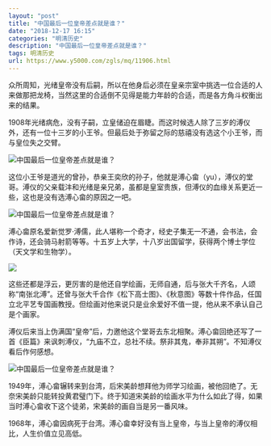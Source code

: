 ```yaml
---
layout: "post"
title: "中国最后一位皇帝差点就是谁？"
date: "2018-12-17 16:15"
categories: "明清历史"
description: "中国最后一位皇帝差点就是谁？"
tags: 明清历史
url: https://www.y5000.com/zgls/mq/11906.html
---
```






众所周知，光绪皇帝没有后嗣，所以在他身后必须在皇亲宗室中挑选一位合适的人来做那把龙椅，当然这里的合适倒不见得是能力年龄的合适，而是各方角斗权衡出来的结果。

1908年光绪病危，没有子嗣，立皇储迫在眉睫。而这时候选人除了三岁的溥仪外，还有一位十三岁的小王爷。但最后处于弥留之际的慈禧没有选这个小王爷，而与皇位失之交臂。

![中国最后一位皇帝差点就是谁？](/uploads/allimg/170123/6-1F123100620a9.JPG)

这位小王爷是道光的曾孙，恭亲王奕欣的孙子，他就是溥心畲（yu），溥仪的堂哥。溥仪的父亲载沣和光绪是亲兄弟，虽都是皇室贵族，但溥仪的血缘关系更近一些，这也是没有选溥心畲的原因之一吧。

![中国最后一位皇帝差点就是谁？](/uploads/allimg/170123/6-1F12310064b29.JPG)

溥心畲原名爱新觉罗·溥儒，此人堪称一个奇才，经史子集无一不通，会书法，会作诗，还会骑马射箭等等。十五岁上大学，十八岁出国留学，获得两个博士学位（天文学和生物学）。

![](https://img.y5000.com/uploads/allimg/170123/1011241560-0.jpg)

这些还都是浮云，更厉害的是他还自学绘画，无师自通，后与张大千齐名，人颂称“南张北溥”。还曾与张大千合作《松下高士图》、《秋意图》等数十件作品，任国立北平艺专国画教授。但绘画对他来说只是业余爱好不值一提，他从来不承认自己是个画家。

溥仪后来当上伪满国“皇帝”后，力邀他这个堂哥去东北相聚。溥心畲回绝还写了一首《臣篇》来讽刺溥仪，“九庙不立，总社不续。祭非其鬼，奉非其朔”。不知溥仪看后作何感想。

![中国最后一位皇帝差点就是谁？](/uploads/allimg/170123/6-1F123100HQL.JPG)

1949年，溥心畲辗转来到台湾，后宋美龄想拜他为师学习绘画，被他回绝了。无奈宋美龄只能转投黄君璧门下。终于知道宋美龄的绘画水平为什么如此了得，如果当时溥心畲收下这个徒弟，宋美龄的画自当是另一番风味。

1968年，溥心畲因病死于台湾。溥心畲幸好没有当上皇帝，与当上皇帝的溥仪相比，人生价值立见高低。

